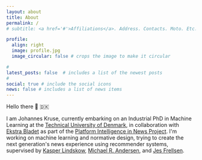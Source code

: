 ```yaml
---
layout: about
title: About
permalink: /
# subtitle: <a href='#'>Affiliations</a>. Address. Contacts. Moto. Etc.

profile:
  align: right
  image: profile.jpg
  image_circular: false # crops the image to make it circular

# 
latest_posts: false  # includes a list of the newest posts
# 
social: true # include the social icons
news: false # includes a list of news items
---
```


<!-- 
TODO: 
- Add my news 
- Make About/Home
-->
Hello there 👋 🇩🇰 

I am Johannes Kruse, currently embarking on an Industrial PhD in Machine Learning at the 
[Technical University of Denmark](https://www.dtu.dk/english/), in collaboration with [Ekstra Bladet](https://ekstrabladet.dk/) as part of the [Platform Intelligence in News Project](https://www.cbs.dk/en/research/cbs-research-projects/research-projects-overview/e3092958-c64c-46f8-94db-36c92bd0b5ed). 
I'm working on machine learning and normative design, trying to create the next generation's news experience using recommender systems, supervised by 
[Kasper Lindskow](https://www.linkedin.com/in/kasper-lindskow-6bb2089/?originalSubdomain=dk), 
[Michael R. Andersen](https://scholar.google.dk/citations?user=cOrfSmIAAAAJ&hl=en), and 
[Jes Frellsen](https://frellsen.org/). 

<!-- <p class="justify-text">
I am Johannes Kruse, currently embarking on an Industrial PhD in Machine Learning at the 
<a href="https://ekstrabladet.dk/" target="_blank">Ekstra Bladet</a>. 
</p> -->
